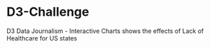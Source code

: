 # D3-Challenge
D3 Data Journalism - Interactive Charts shows the effects of Lack of Healthcare for US states
